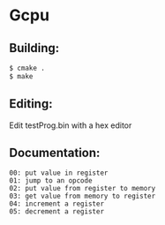 # Gcpu
## Building:
```bash
$ cmake .
$ make
```
## Editing:
Edit testProg.bin with a hex editor

## Documentation:
```
00: put value in register
01: jump to an opcode
02: put value from register to memory
03: get value from memory to register
04: increment a register
05: decrement a register
